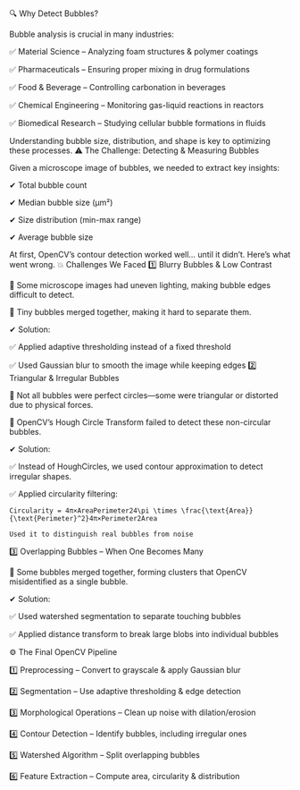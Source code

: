 🔍 Why Detect Bubbles?

Bubble analysis is crucial in many industries:

✅ Material Science – Analyzing foam structures & polymer coatings 

✅ Pharmaceuticals – Ensuring proper mixing in drug formulations 

✅ Food & Beverage – Controlling carbonation in beverages 

✅ Chemical Engineering – Monitoring gas-liquid reactions in reactors 

✅ Biomedical Research – Studying cellular bubble formations in fluids

Understanding bubble size, distribution, and shape is key to optimizing these processes.
⚠️ The Challenge: Detecting & Measuring Bubbles

Given a microscope image of bubbles, we needed to extract key insights:

✔ Total bubble count 

✔ Median bubble size (µm²) 

✔ Size distribution (min-max range)

 ✔ Average bubble size

At first, OpenCV’s contour detection worked well… until it didn’t. Here’s what went wrong.
💥 Challenges We Faced
1️⃣ Blurry Bubbles & Low Contrast

🔹 Some microscope images had uneven lighting, making bubble edges difficult to detect. 

🔹 Tiny bubbles merged together, making it hard to separate them.

✔ Solution: 

✅ Applied adaptive thresholding instead of a fixed threshold

✅ Used Gaussian blur to smooth the image while keeping edges
2️⃣ Triangular & Irregular Bubbles

🔹 Not all bubbles were perfect circles—some were triangular or distorted due to physical forces.

 🔹 OpenCV’s Hough Circle Transform failed to detect these non-circular bubbles.

✔ Solution:

 ✅ Instead of HoughCircles, we used contour approximation to detect irregular shapes.

 ✅ Applied circularity filtering:

    Circularity = 4π×AreaPerimeter24\pi \times \frac{\text{Area}}{\text{Perimeter}^2}4π×Perimeter2Area​

    Used it to distinguish real bubbles from noise

  3️⃣ Overlapping Bubbles – When One Becomes Many

🔹 Some bubbles merged together, forming clusters that OpenCV misidentified as a single bubble.

✔ Solution:

 ✅ Used watershed segmentation to separate touching bubbles 

✅ Applied distance transform to break large blobs into individual bubbles

⚙️ The Final OpenCV Pipeline

1️⃣ Preprocessing – Convert to grayscale & apply Gaussian blur 

2️⃣ Segmentation – Use adaptive thresholding & edge detection 

3️⃣ Morphological Operations – Clean up noise with dilation/erosion

4️⃣ Contour Detection – Identify bubbles, including irregular ones 

5️⃣ Watershed Algorithm – Split overlapping bubbles 

6️⃣ Feature Extraction – Compute area, circularity & distribution
